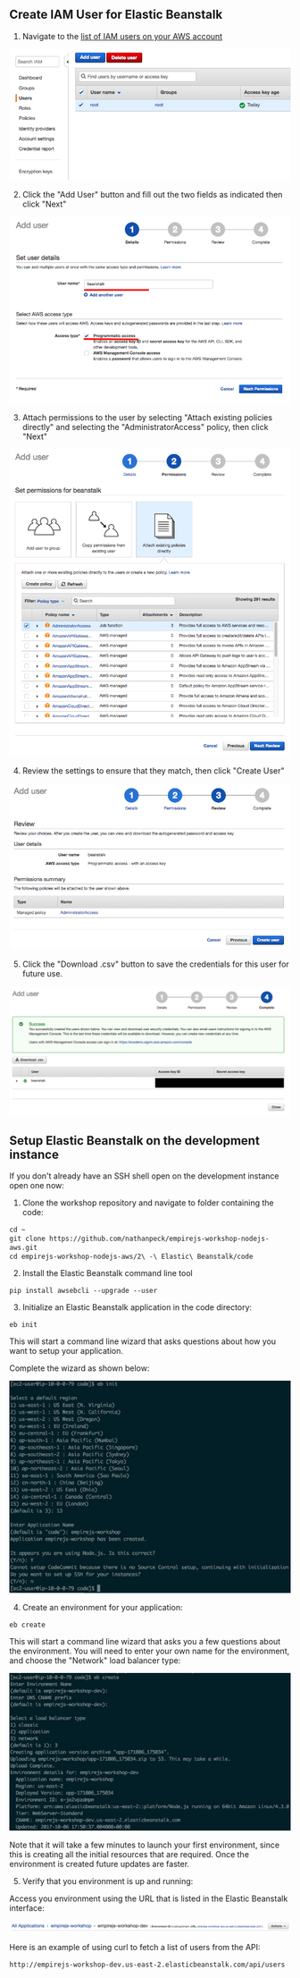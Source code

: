 ## Create IAM User for Elastic Beanstalk

1. Navigate to the [list of IAM users on your AWS account](https://console.aws.amazon.com/iam/home#/users)

![IAM home](./images/iam-home.png)

2. Click the "Add User" button and fill out the two fields as indicated then click "Next"

![Create User](./images/create-user.png)

3. Attach permissions to the user by selecting "Attach existing policies directly" and selecting the "AdministratorAccess" policy, then click "Next"

![Attach Permissions](./images/attach-permissions.png)

4. Review the settings to ensure that they match, then click "Create User"

![Review](./images/review.png)

5. Click the "Download .csv" button to save the credentials for this user for future use.

![Get Credentials](./images/get-credentials.png)

## Setup Elastic Beanstalk on the development instance

If you don't already have an SSH shell open on the development instance open one now:

1. Clone the workshop repository and navigate to folder containing the code:

```
cd ~
git clone https://github.com/nathanpeck/empirejs-workshop-nodejs-aws.git
cd empirejs-workshop-nodejs-aws/2\ -\ Elastic\ Beanstalk/code
```

2. Install the Elastic Beanstalk command line tool

```
pip install awsebcli --upgrade --user
```

3. Initialize an Elastic Beanstalk application in the code directory:

```
eb init
```

This will start a command line wizard that asks questions about how you want to setup your application.

Complete the wizard as shown below:

![EB init](./images/configure-elastic-beanstalk.png)

4. Create an environment for your application:

```
eb create
```

This will start a command line wizard that asks you a few questions about the environment. You will need to enter your own name for the environment, and choose the "Network" load balancer type:

![EB create](./images/create-environment.png)

Note that it will take a few minutes to launch your first environment, since this is creating all the initial resources that are required. Once the environment is created future updates are faster.

5. Verify that you environment is up and running:

Access you environment using the URL that is listed in the Elastic Beanstalk interface:

![EB create](./images/environment-url.png)

Here is an example of using curl to fetch a list of users from the API:

```
http://empirejs-workshop-dev.us-east-2.elasticbeanstalk.com/api/users
```
